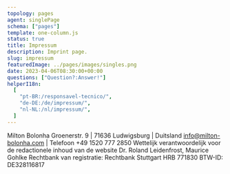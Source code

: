```yaml
---
topology: pages
agent: singlePage
schema: ["pages"]
template: one-column.js
status: true
title: Impressum
description: Imprint page.
slug: impressum
featuredImage: ../pages/images/singles.png
date: 2023-04-06T08:30:00+00:00
questions: ["Question?:Answer!"]
helperI18n:
  [
    "pt-BR:/responsavel-tecnico/",
    "de-DE:/de/impressum/",
    "nl-NL:/nl/impressum/",
  ]
---
```


Milton Bolonha
Groenerstr. 9 | 71636 Ludwigsburg | Duitsland
info@milton-bolonha.com | Telefoon +49 1520 777 2850
Wettelijk verantwoordelijk voor de redactionele inhoud van de website
Dr. Roland Leidenfrost, Maurice Gohlke
Rechtbank van registratie: Rechtbank Stuttgart HRB 771830
BTW-ID: DE328116817
